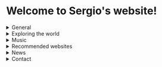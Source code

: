 #              **Welcome to Sergio's website!**           

<details>
  <summary>General</summary>
  
### About me
### CV

  </details>
  
<details>
  <summary>Exploring the world</summary>

</details>

<details>
    <summary>Music</summary>
  
  ### Top Spotify playlists
  ### Favourite artists/songs
  ### New releases

</details>

<details>
  <summary>Recommended websites</summary>

### etc

</details>

<details>
  <summary>News</summary>

### etc

</details>


<details>
  <summary>Contact</summary>

### email

</details>
